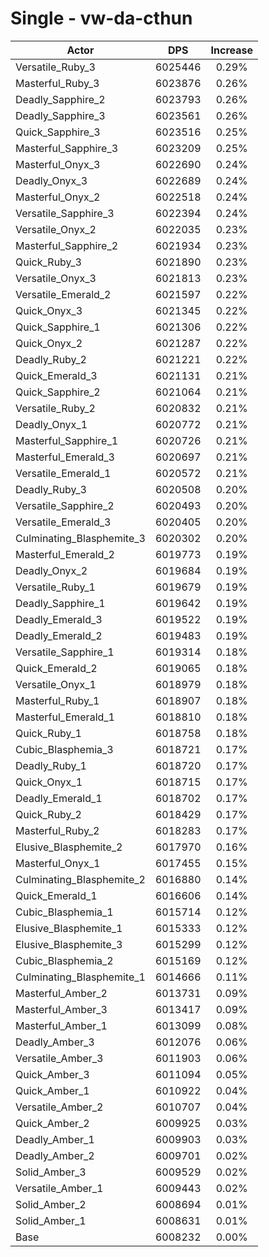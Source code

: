 # Single - vw-da-cthun
| Actor | DPS | Increase |
|---|:---:|:---:|
|Versatile_Ruby_3|6025446|0.29%|
|Masterful_Ruby_3|6023876|0.26%|
|Deadly_Sapphire_2|6023793|0.26%|
|Deadly_Sapphire_3|6023561|0.26%|
|Quick_Sapphire_3|6023516|0.25%|
|Masterful_Sapphire_3|6023209|0.25%|
|Masterful_Onyx_3|6022690|0.24%|
|Deadly_Onyx_3|6022689|0.24%|
|Masterful_Onyx_2|6022518|0.24%|
|Versatile_Sapphire_3|6022394|0.24%|
|Versatile_Onyx_2|6022035|0.23%|
|Masterful_Sapphire_2|6021934|0.23%|
|Quick_Ruby_3|6021890|0.23%|
|Versatile_Onyx_3|6021813|0.23%|
|Versatile_Emerald_2|6021597|0.22%|
|Quick_Onyx_3|6021345|0.22%|
|Quick_Sapphire_1|6021306|0.22%|
|Quick_Onyx_2|6021287|0.22%|
|Deadly_Ruby_2|6021221|0.22%|
|Quick_Emerald_3|6021131|0.21%|
|Quick_Sapphire_2|6021064|0.21%|
|Versatile_Ruby_2|6020832|0.21%|
|Deadly_Onyx_1|6020772|0.21%|
|Masterful_Sapphire_1|6020726|0.21%|
|Masterful_Emerald_3|6020697|0.21%|
|Versatile_Emerald_1|6020572|0.21%|
|Deadly_Ruby_3|6020508|0.20%|
|Versatile_Sapphire_2|6020493|0.20%|
|Versatile_Emerald_3|6020405|0.20%|
|Culminating_Blasphemite_3|6020302|0.20%|
|Masterful_Emerald_2|6019773|0.19%|
|Deadly_Onyx_2|6019684|0.19%|
|Versatile_Ruby_1|6019679|0.19%|
|Deadly_Sapphire_1|6019642|0.19%|
|Deadly_Emerald_3|6019522|0.19%|
|Deadly_Emerald_2|6019483|0.19%|
|Versatile_Sapphire_1|6019314|0.18%|
|Quick_Emerald_2|6019065|0.18%|
|Versatile_Onyx_1|6018979|0.18%|
|Masterful_Ruby_1|6018907|0.18%|
|Masterful_Emerald_1|6018810|0.18%|
|Quick_Ruby_1|6018758|0.18%|
|Cubic_Blasphemia_3|6018721|0.17%|
|Deadly_Ruby_1|6018720|0.17%|
|Quick_Onyx_1|6018715|0.17%|
|Deadly_Emerald_1|6018702|0.17%|
|Quick_Ruby_2|6018429|0.17%|
|Masterful_Ruby_2|6018283|0.17%|
|Elusive_Blasphemite_2|6017970|0.16%|
|Masterful_Onyx_1|6017455|0.15%|
|Culminating_Blasphemite_2|6016880|0.14%|
|Quick_Emerald_1|6016606|0.14%|
|Cubic_Blasphemia_1|6015714|0.12%|
|Elusive_Blasphemite_1|6015333|0.12%|
|Elusive_Blasphemite_3|6015299|0.12%|
|Cubic_Blasphemia_2|6015169|0.12%|
|Culminating_Blasphemite_1|6014666|0.11%|
|Masterful_Amber_2|6013731|0.09%|
|Masterful_Amber_3|6013417|0.09%|
|Masterful_Amber_1|6013099|0.08%|
|Deadly_Amber_3|6012076|0.06%|
|Versatile_Amber_3|6011903|0.06%|
|Quick_Amber_3|6011094|0.05%|
|Quick_Amber_1|6010922|0.04%|
|Versatile_Amber_2|6010707|0.04%|
|Quick_Amber_2|6009925|0.03%|
|Deadly_Amber_1|6009903|0.03%|
|Deadly_Amber_2|6009701|0.02%|
|Solid_Amber_3|6009529|0.02%|
|Versatile_Amber_1|6009443|0.02%|
|Solid_Amber_2|6008694|0.01%|
|Solid_Amber_1|6008631|0.01%|
|Base|6008232|0.00%|
